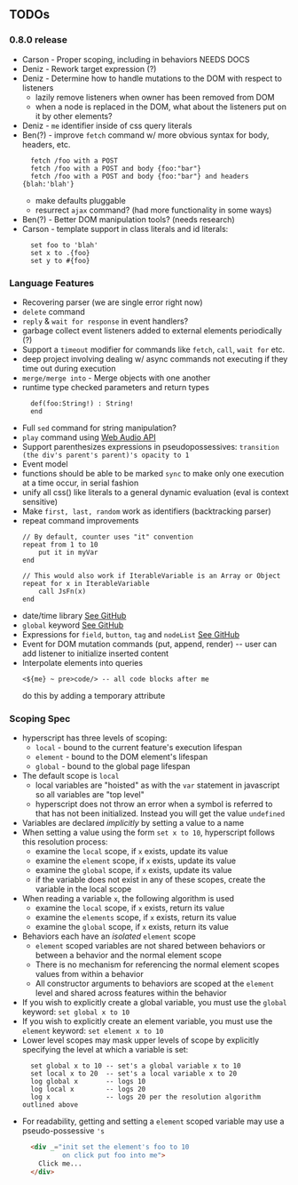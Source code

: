 ## TODOs

### 0.8.0 release
* Carson - Proper scoping, including in behaviors NEEDS DOCS
* Deniz - Rework target expression (?)
* Deniz - Determine how to handle mutations to the DOM with respect to listeners
   * lazily remove listeners when owner has been removed from DOM
   * when a node is replaced in the DOM, what about the listeners put on it by other elements?
* Deniz - `me` identifier inside of css query literals
* Ben(?) - improve `fetch` command w/ more obvious syntax for body, headers, etc.
  ```text
    fetch /foo with a POST
    fetch /foo with a POST and body {foo:"bar"}
    fetch /foo with a POST and body {foo:"bar"} and headers {blah:'blah'}
  ```
  * make defaults pluggable
  * resurrect `ajax` command?  (had more functionality in some ways)
* Ben(?) - Better DOM manipulation tools? (needs research)
* Carson - template support in class literals and id literals:
  ```hyperscript
    set foo to 'blah'
    set x to .{foo}
    set y to #{foo}
  ```

### Language Features
* Recovering parser (we are single error right now)
* `delete` command
* `reply` & `wait for response` in event handlers?
* garbage collect event listeners added to external elements periodically (?)
*  Support a `timeout` modifier for commands like `fetch`, `call`, `wait for` etc.
  * deep project involving dealing w/ async commands not executing if they time out during execution
* `merge/merge into` - Merge objects with one another
* runtime type checked parameters and return types
  ```text
    def(foo:String!) : String!
    end
  ```
* Full `sed` command for string manipulation?
* `play` command using [Web Audio API](https://developer.mozilla.org/en-US/docs/Web/API/Web_Audio_API)
* Support parenthesizes expressions in pseudopossessives: `transition (the div's parent's parent)'s opacity to 1`
* Event model
* functions should be able to be marked `sync` to make only one execution at a time occur, in serial fashion
* unify all css() like literals to a general dynamic evaluation (eval is context sensitive)
* Make `first, last, random` work as identifiers (backtracking parser)
* repeat command improvements
    ```
    // By default, counter uses "it" convention
    repeat from 1 to 10
        put it in myVar
    end

    // This would also work if IterableVariable is an Array or Object
    repeat for x in IterableVariable
        call JsFn(x)
    end
    ```
* date/time library [See GitHub](https://github.com/bigskysoftware/_hyperscript/issues/123)
* `global` keyword [See GitHub](https://github.com/bigskysoftware/_hyperscript/issues/122)
* Expressions for `field`, `button`, `tag` and `nodeList` [See GitHub](https://github.com/bigskysoftware/_hyperscript/issues/121)
* Event for DOM mutation commands (put, append, render) -- user can add listener to initialize inserted content
* Interpolate elements into queries
  ```hyperscript
  <${me} ~ pre>code/> -- all code blocks after me
  ```
  do this by adding a temporary attribute



### Scoping Spec

* hyperscript has three levels of scoping:
    * `local` - bound to the current feature's execution lifespan
    * `element` - bound to the DOM element's lifespan
    * `global` - bound to the global page lifespan
* The default scope is `local`
    * local variables are "hoisted" as with the `var` statement in javascript so all variables are "top level"
    * hyperscript does not throw an error when a symbol is referred to that has not been initialized.  Instead you
      will get the value `undefined`
* Variables are declared *implicitly* by setting a value to a name
* When setting a value using the form `set x to 10`, hyperscript follows this resolution process:
  * examine the `local` scope, if `x` exists, update its value
  * examine the `element` scope, if `x` exists, update its value
  * examine the `global` scope, if `x` exists, update its value
  * if the variable does not exist in any of these scopes, create the variable in the local scope
* When reading a variable `x`, the following algorithm is used
  * examine the `local` scope, if `x` exists, return its value
  * examine the `elements` scope, if `x` exists, return its value
  * examine the `global` scope, if `x` exists, return its value
* Behaviors each have an *isolated* `element` scope
  * `element` scoped variables are not shared between behaviors or between a behavior and the normal element scope
  * There is no mechanism for referencing the normal element scopes values from within a behavior
  * All constructor arguments to behaviors are scoped at the `element` level and shared across features within the
    behavior
* If you wish to explicitly create a global variable, you must use the `global` keyword: `set global x to 10`
* If you wish to explicitly create an element variable, you must use the `element` keyword: `set element x to 10`
* Lower level scopes may mask upper levels of scope by explicitly specifying the level at which a variable is set:
  ```hyperscript
    set global x to 10 -- set's a global variable x to 10
    set local x to 20  -- set's a local variable x to 20
    log global x       -- logs 10
    log local x        -- logs 20
    log x              -- logs 20 per the resolution algorithm outlined above
  ```
* For readability, getting and setting a `element` scoped variable may use a pseudo-possessive `'s`
  ```html
    <div _="init set the element's foo to 10
            on click put foo into me">
      Click me...
    </div>
  ```
